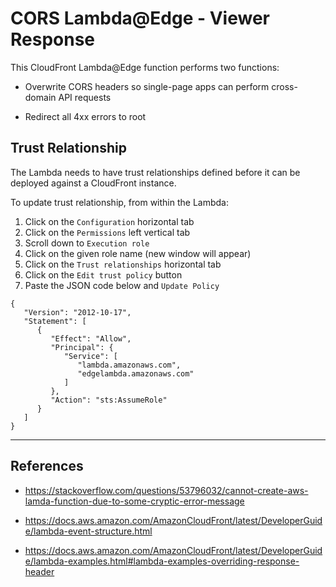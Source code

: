 # CORS Lambda@Edge - Viewer Response

This CloudFront Lambda@Edge function performs two functions:

* Overwrite CORS headers so single-page apps can perform cross-domain API requests

* Redirect all 4xx errors to root

## Trust Relationship

The Lambda needs to have trust relationships defined before it can be deployed against a CloudFront instance. 

To update trust relationship, from within the Lambda:

1. Click on the `Configuration` horizontal tab
2. Click on the `Permissions` left vertical tab
3. Scroll down to `Execution role`
4. Click on the given role name (new window will appear)
5. Click on the `Trust relationships` horizontal tab
6. Click on the `Edit trust policy` button
7. Paste the JSON code below and `Update Policy`

````
{
   "Version": "2012-10-17",
   "Statement": [
      {
         "Effect": "Allow",
         "Principal": {
            "Service": [
               "lambda.amazonaws.com",
               "edgelambda.amazonaws.com"
            ]
         },
         "Action": "sts:AssumeRole"
      }
   ]
}
````



---
## References

* https://stackoverflow.com/questions/53796032/cannot-create-aws-lamda-function-due-to-some-cryptic-error-message

* https://docs.aws.amazon.com/AmazonCloudFront/latest/DeveloperGuide/lambda-event-structure.html

* https://docs.aws.amazon.com/AmazonCloudFront/latest/DeveloperGuide/lambda-examples.html#lambda-examples-overriding-response-header